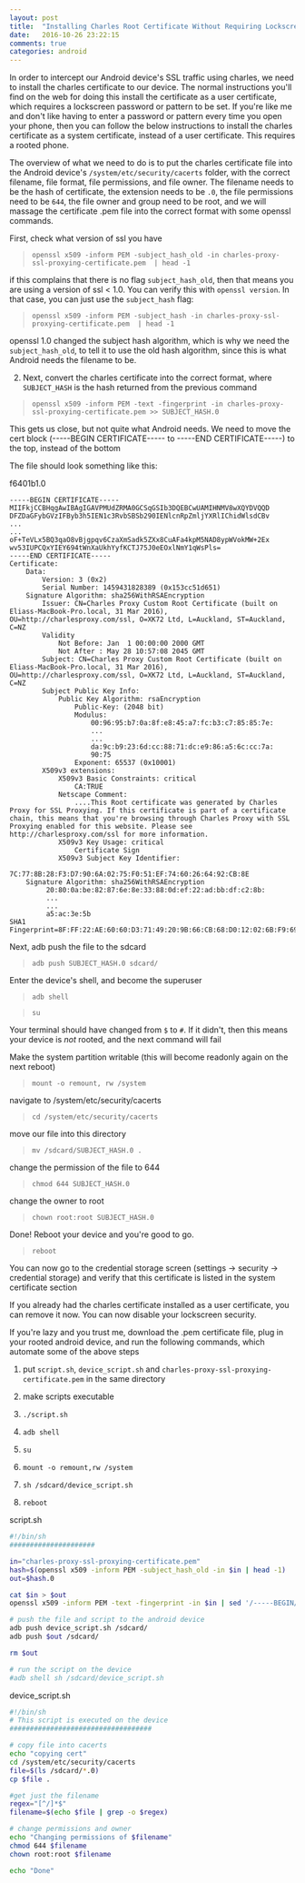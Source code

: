 ```yaml
---
layout: post
title:  "Installing Charles Root Certificate Without Requiring Lockscreen Password"
date:   2016-10-26 23:22:15
comments: true
categories: android
---
```


In order to intercept our Android device's SSL traffic using charles, we need to install the charles certificate to our device. The normal instructions you'll find on the web for doing this install the certificate as a user certificate, which requires a lockscreen password or pattern to be set. If you're like me and don't like having to enter a password or pattern every time you open your phone, then you can follow the below instructions to install the charles certificate as a system certificate, instead of a user certificate. This requires a rooted phone.

The overview of what we need to do is to put the charles certificate file into the Android device's `/system/etc/security/cacerts` folder, with the correct filename, file format, file permissions, and file owner. The filename needs to be the hash of certificate, the extension needs to be `.0`, the file permissions need to be `644`, the file owner and group need to be root, and we will massage the certificate .pem file into the correct format with some openssl commands.

First, check what version of ssl you have

> `openssl x509 -inform PEM -subject_hash_old -in charles-proxy-ssl-proxying-certificate.pem  | head -1`

if this complains that there is no flag `subject_hash_old`, then that means you are using a version of ssl < 1.0. You can verify this with `openssl version`. In that case, you can just use the `subject_hash` flag:

> `openssl x509 -inform PEM -subject_hash -in charles-proxy-ssl-proxying-certificate.pem  | head -1`

openssl 1.0 changed the subject hash algorithm, which is why we need the `subject_hash_old`, to tell it to use the old hash algorithm, since this is what Android needs the filename to be.

2. Next, convert the charles certificate into the correct format, where `SUBJECT_HASH` is the hash returned from the previous command

> `openssl x509 -inform PEM -text -fingerprint -in charles-proxy-ssl-proxying-certificate.pem >> SUBJECT_HASH.0`

This gets us close, but not quite what Android needs. We need to move the cert block (-----BEGIN CERTIFICATE----- to -----END CERTIFICATE-----) to the top, instead of the bottom

The file should look something like this:

f6401b1.0

```
-----BEGIN CERTIFICATE-----
MIIFkjCCBHqgAwIBAgIGAVPMUdZRMA0GCSqGSIb3DQEBCwUAMIHNMV8wXQYDVQQD
DFZDaGFybGVzIFByb3h5IEN1c3RvbSBSb290IENlcnRpZmljYXRlIChidWlsdCBv
...
...
oF+TeVLx5BQ3qaO8vBjgpqv6CzaXmSadk5ZXx8CuAFa4kpM5NAD8ypWVokMW+2Ex
wv53IUPCQxYIEY694tWnXaUkhYyfKCTJ75J0eEOxlNmY1qWsPls=
-----END CERTIFICATE-----
Certificate:
    Data:
        Version: 3 (0x2)
        Serial Number: 1459431828389 (0x153cc51d651)
    Signature Algorithm: sha256WithRSAEncryption
        Issuer: CN=Charles Proxy Custom Root Certificate (built on Eliass-MacBook-Pro.local, 31 Mar 2016), OU=http://charlesproxy.com/ssl, O=XK72 Ltd, L=Auckland, ST=Auckland, C=NZ
        Validity
            Not Before: Jan  1 00:00:00 2000 GMT
            Not After : May 28 10:57:08 2045 GMT
        Subject: CN=Charles Proxy Custom Root Certificate (built on Eliass-MacBook-Pro.local, 31 Mar 2016), OU=http://charlesproxy.com/ssl, O=XK72 Ltd, L=Auckland, ST=Auckland, C=NZ
        Subject Public Key Info:
            Public Key Algorithm: rsaEncryption
                Public-Key: (2048 bit)
                Modulus:
                    00:96:95:b7:0a:8f:e8:45:a7:fc:b3:c7:85:85:7e:
                    ...
                    ...
                    da:9c:b9:23:6d:cc:88:71:dc:e9:86:a5:6c:cc:7a:
                    90:75
                Exponent: 65537 (0x10001)
        X509v3 extensions:
            X509v3 Basic Constraints: critical
                CA:TRUE
            Netscape Comment:
                ....This Root certificate was generated by Charles Proxy for SSL Proxying. If this certificate is part of a certificate chain, this means that you're browsing through Charles Proxy with SSL Proxying enabled for this website. Please see http://charlesproxy.com/ssl for more information.
            X509v3 Key Usage: critical
                Certificate Sign
            X509v3 Subject Key Identifier:
                7C:77:8B:28:F3:D7:90:6A:02:75:F0:51:EF:74:60:26:64:92:CB:8E
    Signature Algorithm: sha256WithRSAEncryption
         20:80:0a:be:82:87:6e:8e:33:88:0d:ef:22:ad:bb:df:c2:8b:
         ...
         ...
         a5:ac:3e:5b
SHA1 Fingerprint=8F:FF:22:AE:60:60:D3:71:49:20:9B:66:CB:68:D0:12:02:6B:F9:69
```

Next, adb push the file to the sdcard

> `adb push SUBJECT_HASH.0 sdcard/`

Enter the device's shell, and become the superuser

> `adb shell`

> `su`

Your terminal should have changed from `$` to `#`. If it didn't, then this means your device is _not_ rooted, and the next command will fail

Make the system partition writable (this will become readonly again on the next reboot)

> `mount -o remount, rw /system`

navigate to /system/etc/security/cacerts

> `cd /system/etc/security/cacerts`

move our file into this directory

> `mv /sdcard/SUBJECT_HASH.0 .`

change the permission of the file to 644

> `chmod 644 SUBJECT_HASH.0`

change the owner to root

> `chown root:root SUBJECT_HASH.0`

Done! Reboot your device and you're good to go.

> `reboot`

You can now go to the credential storage screen (settings -> security -> credential storage) and verify that this certificate is listed in the system certificate section

If you already had the charles certificate installed as a user certificate, you can remove it now. You can now disable your lockscreen security.

If you're lazy and you trust me, download the .pem certificate file, plug in your rooted android device, and run the following commands, which automate some of the above steps

1) put `script.sh`, `device_script.sh` and `charles-proxy-ssl-proxying-certificate.pem` in the same directory

2) make scripts executable

3) `./script.sh`

3) `adb shell`

4) `su`

5) `mount -o remount,rw /system`

6) `sh /sdcard/device_script.sh`

7) `reboot`


script.sh

```bash
#!/bin/sh
#####################

in="charles-proxy-ssl-proxying-certificate.pem"
hash=$(openssl x509 -inform PEM -subject_hash_old -in $in | head -1)
out=$hash.0

cat $in > $out
openssl x509 -inform PEM -text -fingerprint -in $in | sed '/-----BEGIN/,$ d' >> $out

# push the file and script to the android device
adb push device_script.sh /sdcard/
adb push $out /sdcard/

rm $out

# run the script on the device
#adb shell sh /sdcard/device_script.sh
```

device_script.sh

```bash
#!/bin/sh
# This script is executed on the device
###################################

# copy file into cacerts
echo "copying cert"
cd /system/etc/security/cacerts
file=$(ls /sdcard/*.0)
cp $file .

#get just the filename
regex="[^/]*$"
filename=$(echo $file | grep -o $regex)

# change permissions and owner
echo "Changing permissions of $filename"
chmod 644 $filename
chown root:root $filename

echo "Done"
```


